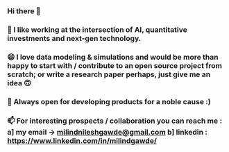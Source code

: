 ### Hi there 👋
### 🔭 I like working at the intersection of AI, quantitative investments and next-gen technology.
### 😄 I love data modeling & simulations and would be more than happy to start with / contribute to an open source project from scratch; or write a research paper perhaps, just give me an idea 🙃
### 🌱 Always open for developing products for a noble cause :)
### 📫 For interesting prospects / collaboration you can reach me : a] my email -> milindnileshgawde@gmail.com b] linkedin : https://www.linkedin.com/in/milindgawde/
<!--
**milindgawde/milindgawde** is a ✨ _special_ ✨ repository because its `README.md` (this file) appears on your GitHub profile.

Here are some ideas to get you started:

- 🔭 I’m currently working on ...
- 🌱 I’m currently learning ...
- 👯 I’m looking to collaborate on ...
- 🤔 I’m looking for help with ...
- 💬 Ask me about ...
- 📫 How to reach me: ...
- 😄 Pronouns: ...
- ⚡ Fun fact: ...
-->
